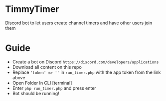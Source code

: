 # TimmyTimer
 Discord bot to let users create channel timers and have other users join them

# Guide
- Create a bot on Discord `https://discord.com/developers/applications`
- Download all content on this repo
- Replace `'token' => ''` in `run_timer.php` with the app token from the link above
- Open Folder In CLI [terminal]
- Enter `php run_timer.php` and press enter
- Bot should be running!

